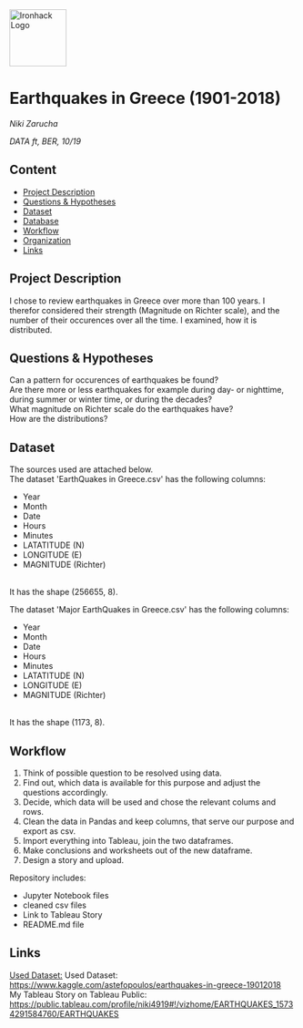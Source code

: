 <img src="https://bit.ly/2VnXWr2" alt="Ironhack Logo" width="100"/>

# Earthquakes in Greece (1901-2018) 
*Niki Zarucha*

*DATA ft, BER, 10/19*

## Content
- [Project Description](#project-description)
- [Questions & Hypotheses](#questions-hypotheses)
- [Dataset](#dataset)
- [Database](#database)
- [Workflow](#workflow)
- [Organization](#organization)
- [Links](#links)

## Project Description
I chose to review earthquakes in Greece over more than 100 years. I therefor considered their strength (Magnitude on Richter scale), and the number of their occurences over all the time. I examined, how it is distributed.

## Questions & Hypotheses
Can a pattern for occurences of earthquakes be found? <br/>
Are there more or less earthquakes for example during day- or nighttime, during summer or winter time, or during the decades? <br/>
What magnitude on Richter scale do the earthquakes have? <br/>
How are the distributions?

## Dataset
The sources used are attached below.<br/> 
The dataset 'EarthQuakes in Greece.csv' has the following columns: <br/>   
* Year
* Month
* Date
* Hours
* Minutes
* LATATITUDE (N)
* LONGITUDE (E)
* MAGNITUDE (Richter)
<br/>
It has the shape (256655, 8).<br/>

The dataset 'Major EarthQuakes in Greece.csv' has the following columns: <br/>   
* Year
* Month
* Date
* Hours
* Minutes
* LATATITUDE (N)
* LONGITUDE (E)
* MAGNITUDE (Richter)
<br/>
It has the shape (1173, 8).<br/>

## Workflow
1. Think of possible question to be resolved using data. <br/>
2. Find out, which data is available for this purpose and adjust the questions accordingly.<br/>
3. Decide, which data will be used and chose the relevant colums and rows.<br/>
4. Clean the data in Pandas and keep columns, that serve our purpose and export as csv.<br/>
5. Import everything into Tableau, join the two dataframes.<br/>
6. Make conclusions and worksheets out of the new dataframe.<br/>
7. Design a story and upload.<br/>
 
Repository includes:
* Jupyter Notebook files
* cleaned csv files
* Link to Tableau Story
* README.md file

## Links
[Used Dataset:](https://www.google.com)
Used Dataset: <br/>
https://www.kaggle.com/astefopoulos/earthquakes-in-greece-19012018 <br/>
My Tableau Story on Tableau Public: <br/>
https://public.tableau.com/profile/niki4919#!/vizhome/EARTHQUAKES_15734291584760/EARTHQUAKES

